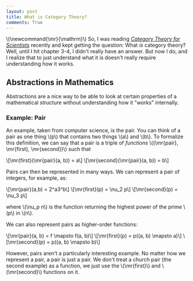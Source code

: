 ```yaml
---
layout: post
title: What is Category Theory?
comments: True
---
```


\\(\newcommand{\mr}{\mathrm}\\)
So, I was reading [_Category Theory for Scientists_](http://math.mit.edu/~dspivak/teaching/sp13/) recently and kept getting the question: What _is_ category theory? Well, until I hit chapter 3-4, I didn't really have an answer. But now I do, and I realize that to just understand what it is doesn't really require understanding how it works.

## Abstractions in Mathematics

Abstractions are a nice way to be able to look at certain properties of a mathematical structure without understanding how it "works" internally.

### Example: Pair

An example, taken from computer science, is the pair. You can think of a pair as one thing \\(p\\) that contains two things \\(a\\) and \\(b\\). To formalize this definition, we can say that a pair is a triple of _functions_ \\((\mr{pair}, \mr{first}, \mr{second})\\) such that

\\[\mr{first}(\mr{pair}(a, b)) = a\\]
\\[\mr{second}(\mr{pair}(a, b)) = b\\]

Pairs can then be represented in many ways. We can represent a pair of integers, for example, as:

\\[\mr{pair}(a,b) = 2^a3^b\\]
\\[\mr{first}(p) = \nu_2 p\\]
\\[\mr{second}(p) = \nu_3 p\\]

where \\(\nu_p n\\) is the function returning the highest power of the prime \\(p\\) in \\(n\\).

We can also represent pairs as higher-order functions:

\\[\mr{pair}(a, b) = f \mapsto f(a, b)\\]
\\[\mr{first}(p) = p(\(a, b) \mapsto a)\\]
\\[\mr{second}(p) = p(\(a, b) \mapsto b)\\]

However, pairs aren't a particularly interesting example. No matter how we represent a pair, a pair is just a pair. We don't treat a church pair (the second example) as a function, we just use the \\(\mr{first}\\) and \\(\mr{second}\\) functions on it.
